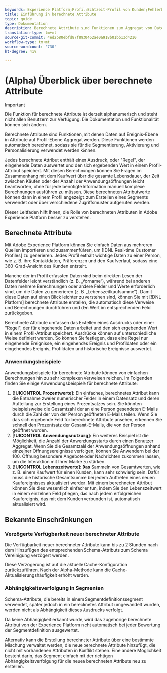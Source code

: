 ```yaml
---
keywords: Experience Platform;Profil;Echtzeit-Profil von Kunden;Fehlerbehebung;API
title: Einführung in berechnete Attribute
topic: guide
type: Dokumentation
description: Berechnete Attribute sind Funktionen zum Aggregat von Daten auf Ereignis-Ebene in Attribute auf Profil-Ebene. Diese Funktionen werden automatisch berechnet, sodass sie für die Segmentierung, Aktivierung und Personalisierung verwendet werden können.
translation-type: tm+mt
source-git-commit: 4ed2b80ebfd87f8920462ae0a918b01bb13d4210
workflow-type: tm+mt
source-wordcount: '730'
ht-degree: 41%

---
```



# (Alpha) Überblick über berechnete Attribute

>[!IMPORTANT]
>
>Die Funktion für berechnete Attribute ist derzeit alphanumerisch und steht nicht allen Benutzern zur Verfügung. Die Dokumentation und Funktionalität können sich ändern.

Berechnete Attribute sind Funktionen, mit denen Daten auf Ereignis-Ebene in Attribute auf Profil-Ebene Aggregat werden. Diese Funktionen werden automatisch berechnet, sodass sie für die Segmentierung, Aktivierung und Personalisierung verwendet werden können.

Jedes berechnete Attribut enthält einen Ausdruck, oder &quot;Regel&quot;, der eingehende Daten auswertet und den sich ergebenden Wert in einem Profil-Attribut speichert. Mit diesen Berechnungen können Sie Fragen im Zusammenhang mit dem Kaufwert über die gesamte Lebensdauer, der Zeit zwischen Käufen oder der Anzahl der Anwendungsöffnungen leicht beantworten, ohne für jede benötigte Information manuell komplexe Berechnungen ausführen zu müssen. Diese berechneten Attributwerte können dann in einem Profil angezeigt, zum Erstellen eines Segments verwendet oder über verschiedene Zugriffsmuster aufgerufen werden.

Dieser Leitfaden hilft Ihnen, die Rolle von berechneten Attributen in Adobe Experience Platform besser zu verstehen.

## Berechnete Attribute

Mit Adobe Experience Platform können Sie einfach Daten aus mehreren Quellen importieren und zusammenführen, um [!DNL Real-time Customer Profiles] zu generieren. Jedes Profil enthält wichtige Daten zu einer Person, wie z. B. ihre Kontaktdaten, Präferenzen und den Kaufverlauf, sodass eine 360-Grad-Ansicht des Kunden entsteht.

Manche der im Profil erfassten Daten sind beim direkten Lesen der Datenfelder leicht verständlich (z. B. „Vorname“), während bei anderen Daten mehrere Berechnungen oder andere Felder und Werte erforderlich sind, um die Daten zu generieren (z. B. „Lebenszeitkaufsumme“). Damit diese Daten auf einen Blick leichter zu verstehen sind, können Sie mit [!DNL Platform] berechnete Attribute erstellen, die automatisch diese Verweise und Berechnungen durchführen und den Wert im entsprechenden Feld zurückgeben.

Berechnete Attribute umfassen das Erstellen eines Ausdrucks oder einer &quot;Regel&quot;, der für eingehende Daten arbeitet und den sich ergebenden Wert in einem Profil-Attribut speichert. Ausdrücke können auf unterschiedliche Weise definiert werden. So können Sie festlegen, dass eine Regel nur eingehende Ereignisse, ein eingehendes Ereignis und Profildaten oder ein eingehendes Ereignis, Profildaten und historische Ereignisse auswertet.

### Anwendungsbeispiele

Anwendungsbeispiele für berechnete Attribute können von einfachen Berechnungen hin zu sehr komplexen Verweisen reichen. Im Folgenden finden Sie einige Anwendungsbeispiele für berechnete Attribute:

1. **[!UICONTROL Prozentwerte]:** Ein einfaches, berechnetes Attribut kann die Entnahme zweier numerischer Felder in einem Datensatz und deren Aufteilung zur Erstellung eines Prozentsatzes sein. Sie könnten beispielsweise die Gesamtzahl der an eine Person gesendeten E-Mails durch die Zahl der von der Person geöffneten E-Mails teilen. Wenn Sie das sich ergebende Feld für berechnete Attribute ansehen, erkennen Sie schnell den Prozentsatz der Gesamt-E-Mails, die von der Person geöffnet wurden.
1. **[!UICONTROL Anwendungsnutzung]:** Ein weiteres Beispiel ist die Möglichkeit, die Anzahl der Anwendungsstarts durch einen Benutzer Aggregat. Wenn Sie die Gesamtzahl der Anwendungsöffnungen anhand einzelner Öffnungsereignisse verfolgen, können Sie Anwendern bei der 100. Öffnung besondere Angebote oder Nachrichten zukommen lassen, um die Interaktion mit Ihrer Marke zu stärken.
1. **[!UICONTROL Lebenszeitwerte]: Das** Sammeln von Gesamtwerten, wie z. B. einem Kaufwert für einen Kunden, kann sehr schwierig sein. Dafür muss die historische Gesamtsumme bei jedem Auftreten eines neuen Kaufereignisses aktualisiert werden. Mit einem berechneten Attribut können Sie dies wesentlich einfacher tun, indem Sie den Lebenszeitwert in einem einzelnen Feld pflegen, das nach jedem erfolgreichen Kaufereignis, das mit dem Kunden verbunden ist, automatisch aktualisiert wird.

## Bekannte Einschränkungen

### Verzögerte Verfügbarkeit neuer berechneter Attribute

Die Verfügbarkeit neuer berechneter Attribute kann bis zu 2 Stunden nach dem Hinzufügen des entsprechenden Schema-Attributs zum Schema Vereinigung verzögert werden.

Diese Verzögerung ist auf die aktuelle Cache-Konfiguration zurückzuführen. Nach der Alpha-Methode kann die Cache-Aktualisierungshäufigkeit erhöht werden.

### Abhängigkeitsverfolgung in Segmenten

Schema-Attribute, die bereits in einem Segmentdefinitionssegment verwendet, später jedoch in ein berechnetes Attribut umgewandelt wurden, werden nicht als Abhängigkeit dieses Ausdrucks verfolgt.

Da keine Abhängigkeit erkannt wurde, wird das zugehörige berechnete Attribut von der Experience Platform nicht automatisch bei jeder Bewertung der Segmentdefinition ausgewertet.

Alternativ kann die Erstellung berechneter Attribute über eine bestimmte Mischung verwaltet werden, die neue berechnete Attribute hinzufügt, die nicht mit vorhandenen Attributen in Konflikt stehen. Eine andere Möglichkeit besteht darin, das Segment einfach mit der richtigen Abhängigkeitsverfolgung für die neuen berechneten Attribute neu zu erstellen.